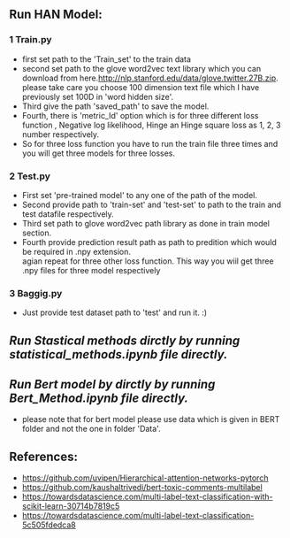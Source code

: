 ## Run HAN Model:
### 1 Train.py <br />
- first set path to the 'Train_set' to the train data <br />
- second set path to the glove  word2vec text library which you can download from here.http://nlp.stanford.edu/data/glove.twitter.27B.zip.  please take care you choose 100 dimension text file which I have previously set 100D in 'word hidden size'. <br />
- Third give the path 'saved_path' to save the model. <br />
- Fourth, there is 'metric_Id' option which is for three different loss function , Negative log likelihood, Hinge an Hinge square loss as 1, 2, 3 number respectively. <br />
- So for three loss function you have to run the train file three times and you will get three models for three losses. <br />

### 2 Test.py  <br />
- First set 'pre-trained model' to any one of the path of the model. <br />
- Second provide path to 'train-set' and 'test-set' to path to the train and test datafile respectively. <br />
- Third set path to glove word2vec path library as done in train model section. <br />
- Fourth provide prediction result path as path to predition which would be required in .npy extension.  <br />
agian repeat for three other loss function. This way you wiil get three .npy files for three model respectively<br />

### 3 Baggig.py <br />
- Just provide test dataset path to 'test' and run it. :)

## *Run Stastical methods dirctly by running statistical_methods.ipynb file directly.*

## *Run Bert model by dirctly by running Bert_Method.ipynb file directly.*
- please note that for bert model please use data which is given in BERT folder and not the one in folder 'Data'.

## References:
- https://github.com/uvipen/Hierarchical-attention-networks-pytorch
- https://github.com/kaushaltrivedi/bert-toxic-comments-multilabel
- https://towardsdatascience.com/multi-label-text-classification-with-scikit-learn-30714b7819c5
- https://towardsdatascience.com/multi-label-text-classification-5c505fdedca8

